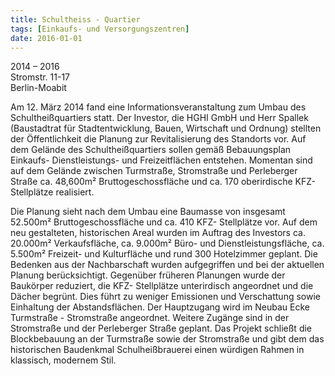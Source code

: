 ```yaml
---
title: Schultheiss - Quartier
tags: [Einkaufs- und Versorgungszentren]
date: 2016-01-01
---
```

2014 – 2016<br/>
Stromstr. 11-17<br/>
Berlin-Moabit

Am 12. März 2014 fand eine Informationsveranstaltung zum Umbau des Schultheißquartiers statt.
Der Investor, die HGHI GmbH und Herr Spallek (Baustadtrat für Stadtentwicklung, Bauen, Wirtschaft und Ordnung) stellten
der Öffentlichkeit die Planung zur Revitalisierung des Standorts vor.
Auf dem Gelände des Schultheißquartiers sollen gemäß Bebauungsplan Einkaufs- Dienstleistungs- und Freizeitflächen entstehen.
Momentan sind auf dem Gelände zwischen Turmstraße, Stromstraße und Perleberger Straße ca. 48,600m² Bruttogeschossfläche und
ca. 170 oberirdische KFZ- Stellplätze realisiert.

Die Planung sieht nach dem Umbau eine Baumasse von insgesamt 52.500m² Bruttogeschossfläche und ca. 410 KFZ- Stellplätze vor.
Auf dem neu gestalteten, historischen Areal wurden im Auftrag des Investors ca. 20.000m² Verkaufsfläche, ca. 9.000m² Büro-
und Dienstleistungsfläche, ca. 5.500m² Freizeit- und Kulturfläche und rund 300 Hotelzimmer geplant.
Die Bedenken aus der Nachbarschaft wurden aufgegriffen und bei der aktuellen Planung berücksichtigt. Gegenüber früheren 
Planungen wurde der Baukörper reduziert, die KFZ- Stellplätze unterirdisch angeordnet und die Dächer begrünt. Dies führt zu
weniger Emissionen und Verschattung sowie Einhaltung der Abstandsflächen.
Der Hauptzugang wird im Neubau Ecke Turmstraße - Stromstraße angeordnet. Weitere Zugänge sind in der Stromstraße und der
Perleberger Straße geplant.
Das Projekt schließt die Blockbebauung an der Turmstraße sowie der Stromstraße und gibt dem das historischen Baudenkmal
Schulheißbrauerei einen würdigen Rahmen in klassisch, modernem Stil.
